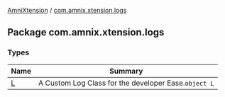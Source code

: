 [AmniXtension](../index.md) / [com.amnix.xtension.logs](./index.md)

## Package com.amnix.xtension.logs

### Types

| Name | Summary |
|---|---|
| [L](-l/index.md) | A Custom Log Class for the developer Ease.`object L` |
